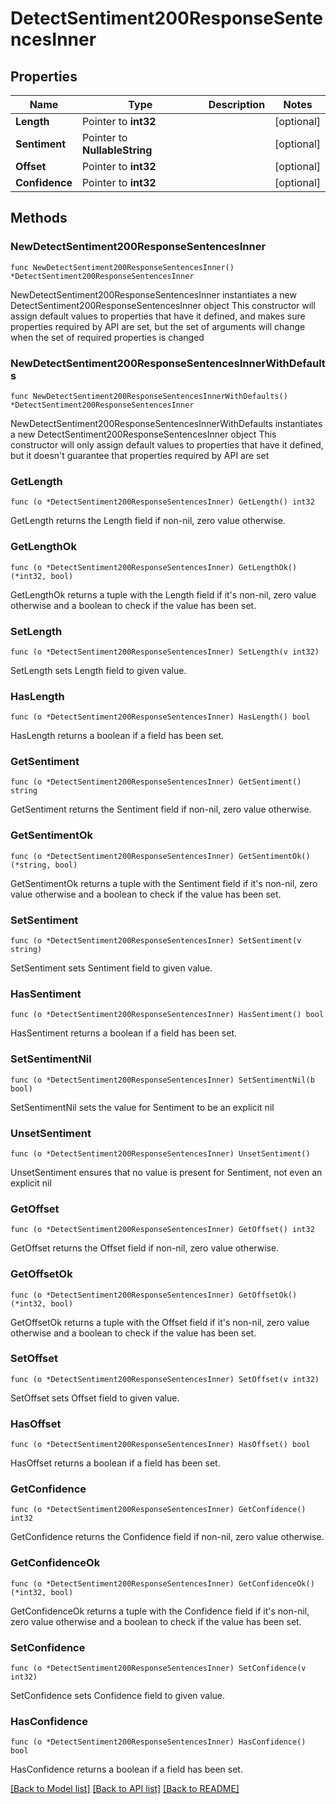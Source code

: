 # DetectSentiment200ResponseSentencesInner

## Properties

Name | Type | Description | Notes
------------ | ------------- | ------------- | -------------
**Length** | Pointer to **int32** |  | [optional] 
**Sentiment** | Pointer to **NullableString** |  | [optional] 
**Offset** | Pointer to **int32** |  | [optional] 
**Confidence** | Pointer to **int32** |  | [optional] 

## Methods

### NewDetectSentiment200ResponseSentencesInner

`func NewDetectSentiment200ResponseSentencesInner() *DetectSentiment200ResponseSentencesInner`

NewDetectSentiment200ResponseSentencesInner instantiates a new DetectSentiment200ResponseSentencesInner object
This constructor will assign default values to properties that have it defined,
and makes sure properties required by API are set, but the set of arguments
will change when the set of required properties is changed

### NewDetectSentiment200ResponseSentencesInnerWithDefaults

`func NewDetectSentiment200ResponseSentencesInnerWithDefaults() *DetectSentiment200ResponseSentencesInner`

NewDetectSentiment200ResponseSentencesInnerWithDefaults instantiates a new DetectSentiment200ResponseSentencesInner object
This constructor will only assign default values to properties that have it defined,
but it doesn't guarantee that properties required by API are set

### GetLength

`func (o *DetectSentiment200ResponseSentencesInner) GetLength() int32`

GetLength returns the Length field if non-nil, zero value otherwise.

### GetLengthOk

`func (o *DetectSentiment200ResponseSentencesInner) GetLengthOk() (*int32, bool)`

GetLengthOk returns a tuple with the Length field if it's non-nil, zero value otherwise
and a boolean to check if the value has been set.

### SetLength

`func (o *DetectSentiment200ResponseSentencesInner) SetLength(v int32)`

SetLength sets Length field to given value.

### HasLength

`func (o *DetectSentiment200ResponseSentencesInner) HasLength() bool`

HasLength returns a boolean if a field has been set.

### GetSentiment

`func (o *DetectSentiment200ResponseSentencesInner) GetSentiment() string`

GetSentiment returns the Sentiment field if non-nil, zero value otherwise.

### GetSentimentOk

`func (o *DetectSentiment200ResponseSentencesInner) GetSentimentOk() (*string, bool)`

GetSentimentOk returns a tuple with the Sentiment field if it's non-nil, zero value otherwise
and a boolean to check if the value has been set.

### SetSentiment

`func (o *DetectSentiment200ResponseSentencesInner) SetSentiment(v string)`

SetSentiment sets Sentiment field to given value.

### HasSentiment

`func (o *DetectSentiment200ResponseSentencesInner) HasSentiment() bool`

HasSentiment returns a boolean if a field has been set.

### SetSentimentNil

`func (o *DetectSentiment200ResponseSentencesInner) SetSentimentNil(b bool)`

 SetSentimentNil sets the value for Sentiment to be an explicit nil

### UnsetSentiment
`func (o *DetectSentiment200ResponseSentencesInner) UnsetSentiment()`

UnsetSentiment ensures that no value is present for Sentiment, not even an explicit nil
### GetOffset

`func (o *DetectSentiment200ResponseSentencesInner) GetOffset() int32`

GetOffset returns the Offset field if non-nil, zero value otherwise.

### GetOffsetOk

`func (o *DetectSentiment200ResponseSentencesInner) GetOffsetOk() (*int32, bool)`

GetOffsetOk returns a tuple with the Offset field if it's non-nil, zero value otherwise
and a boolean to check if the value has been set.

### SetOffset

`func (o *DetectSentiment200ResponseSentencesInner) SetOffset(v int32)`

SetOffset sets Offset field to given value.

### HasOffset

`func (o *DetectSentiment200ResponseSentencesInner) HasOffset() bool`

HasOffset returns a boolean if a field has been set.

### GetConfidence

`func (o *DetectSentiment200ResponseSentencesInner) GetConfidence() int32`

GetConfidence returns the Confidence field if non-nil, zero value otherwise.

### GetConfidenceOk

`func (o *DetectSentiment200ResponseSentencesInner) GetConfidenceOk() (*int32, bool)`

GetConfidenceOk returns a tuple with the Confidence field if it's non-nil, zero value otherwise
and a boolean to check if the value has been set.

### SetConfidence

`func (o *DetectSentiment200ResponseSentencesInner) SetConfidence(v int32)`

SetConfidence sets Confidence field to given value.

### HasConfidence

`func (o *DetectSentiment200ResponseSentencesInner) HasConfidence() bool`

HasConfidence returns a boolean if a field has been set.


[[Back to Model list]](../README.md#documentation-for-models) [[Back to API list]](../README.md#documentation-for-api-endpoints) [[Back to README]](../README.md)


